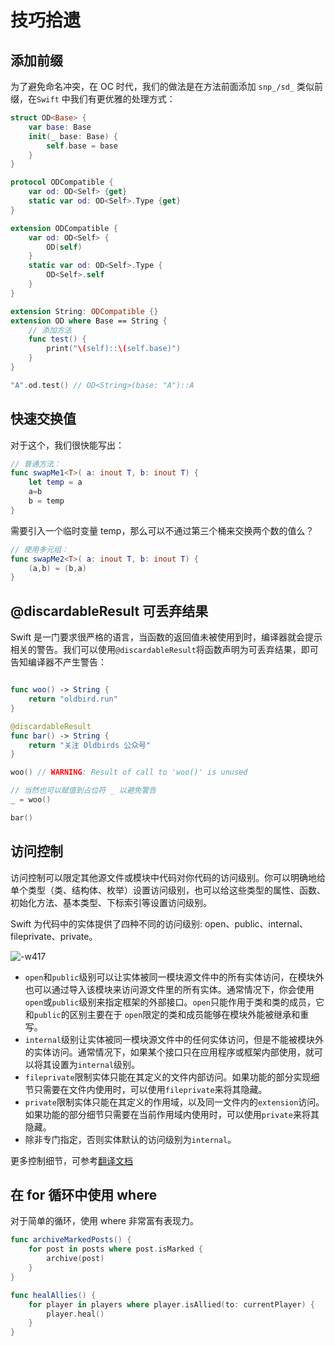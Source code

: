 # 技巧拾遗

## 添加前缀

为了避免命名冲突，在 OC 时代，我们的做法是在方法前面添加 `snp_/sd_` 类似前缀，在`Swift` 中我们有更优雅的处理方式：

```swift
struct OD<Base> {
    var base: Base
    init(_ base: Base) {
        self.base = base
    }
}

protocol ODCompatible {
    var od: OD<Self> {get}
    static var od: OD<Self>.Type {get}
}

extension ODCompatible {
    var od: OD<Self> {
        OD(self)
    }
    static var od: OD<Self>.Type {
        OD<Self>.self
    }
}

extension String: ODCompatible {}
extension OD where Base == String {
    // 添加方法
    func test() {
        print("\(self)::\(self.base)")
    }
}

"A".od.test() // OD<String>(base: "A")::A
```

## 快速交换值

对于这个，我们很快能写出：

```swift
// 普通方法：
func swapMe1<T>( a: inout T, b: inout T) {
    let temp = a
    a=b
    b = temp
}
```

需要引入一个临时变量 temp，那么可以不通过第三个桶来交换两个数的值么？

```swift
// 使用多元组：
func swapMe2<T>( a: inout T, b: inout T) {
    (a,b) = (b,a)
}
```

## @discardableResult 可丢弃结果

Swift 是一门要求很严格的语言，当函数的返回值未被使用到时，编译器就会提示相关的警告。我们可以使用`@discardableResult`将函数声明为可丢弃结果，即可告知编译器不产生警告：

```swift

func woo() -> String {
    return "oldbird.run"
}

@discardableResult
func bar() -> String {
    return "关注 Oldbirds 公众号"
}

woo() // WARNING: Result of call to 'woo()' is unused

// 当然也可以赋值到占位符 _ 以避免警告
_ = woo()

bar()
```

## 访问控制

访问控制可以限定其他源文件或模块中代码对你代码的访问级别。你可以明确地给单个类型（类、结构体、枚举）设置访问级别，也可以给这些类型的属性、函数、初始化方法、基本类型、下标索引等设置访问级别。

Swift 为代码中的实体提供了四种不同的访问级别: open、public、internal、fileprivate、private。

![-w417](https://p3-juejin.byteimg.com/tos-cn-i-k3u1fbpfcp/d3d3be7688e54b26835c4f26364bbfb8~tplv-k3u1fbpfcp-zoom-1.image)

- `open`和`public`级别可以让实体被同一模块源文件中的所有实体访问，在模块外也可以通过导入该模块来访问源文件里的所有实体。通常情况下，你会使用`open`或`public`级别来指定框架的外部接口。`open`只能作用于类和类的成员，它和`public`的区别主要在于 `open`限定的类和成员能够在模块外能被继承和重写。
- `internal`级别让实体被同一模块源文件中的任何实体访问，但是不能被模块外的实体访问。通常情况下，如果某个接口只在应用程序或框架内部使用，就可以将其设置为`internal`级别。
- `fileprivate`限制实体只能在其定义的文件内部访问。如果功能的部分实现细节只需要在文件内使用时，可以使用`fileprivate`来将其隐藏。
- `private`限制实体只能在其定义的作用域，以及同一文件内的`extension`访问。如果功能的部分细节只需要在当前作用域内使用时，可以使用`private`来将其隐藏。
- 除非专门指定，否则实体默认的访问级别为`internal`。

更多控制细节，可参考[翻译文档](https://swiftgg.gitbook.io/swift/swift-jiao-cheng/26_access_control#access-control-syntax)

## 在 for 循环中使用 where

对于简单的循环，使用 where 非常富有表现力。

```swift
func archiveMarkedPosts() {
    for post in posts where post.isMarked {
        archive(post)
    }
}

func healAllies() {
    for player in players where player.isAllied(to: currentPlayer) {
        player.heal()
    }
}
```
